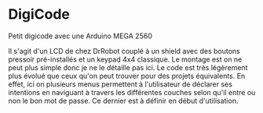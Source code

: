 # DigiCode
Petit digicode avec une Arduino MEGA 2560

Il s'agit d'un LCD de chez DrRobot couplé à un shield avec des boutons pressoir pré-installés et un keypad 4x4 classique. Le montage est on ne peut plus simple donc je ne le détaille pas ici. Le code est très légèrement plus évolué que ceux qu'on peut trouver pour des projets équivalents. En effet, ici on plusieurs menus permettent à l'utilisateur de déclarer ses intentions en naviguant à travers les différentes couches selon qu'il entre ou non le bon mot de passe. Ce dernier est à définir en début d'utilisation. 
